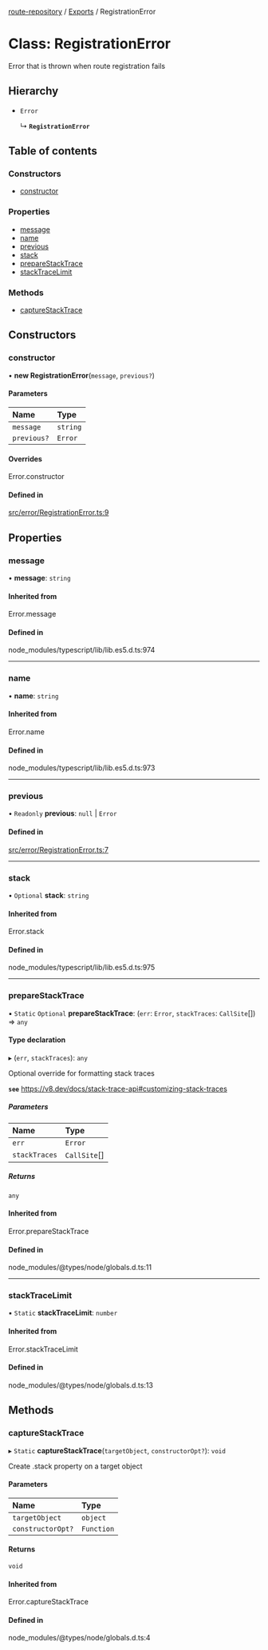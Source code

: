 [route-repository](../README.md) / [Exports](../modules.md) / RegistrationError

# Class: RegistrationError

Error that is thrown when route registration fails

## Hierarchy

- `Error`

  ↳ **`RegistrationError`**

## Table of contents

### Constructors

- [constructor](RegistrationError.md#constructor)

### Properties

- [message](RegistrationError.md#message)
- [name](RegistrationError.md#name)
- [previous](RegistrationError.md#previous)
- [stack](RegistrationError.md#stack)
- [prepareStackTrace](RegistrationError.md#preparestacktrace)
- [stackTraceLimit](RegistrationError.md#stacktracelimit)

### Methods

- [captureStackTrace](RegistrationError.md#capturestacktrace)

## Constructors

### constructor

• **new RegistrationError**(`message`, `previous?`)

#### Parameters

| Name | Type |
| :------ | :------ |
| `message` | `string` |
| `previous?` | `Error` |

#### Overrides

Error.constructor

#### Defined in

[src/error/RegistrationError.ts:9](https://github.com/nonetallt/front-to-back-router/blob/ae9086a/src/error/RegistrationError.ts#L9)

## Properties

### message

• **message**: `string`

#### Inherited from

Error.message

#### Defined in

node_modules/typescript/lib/lib.es5.d.ts:974

___

### name

• **name**: `string`

#### Inherited from

Error.name

#### Defined in

node_modules/typescript/lib/lib.es5.d.ts:973

___

### previous

• `Readonly` **previous**: ``null`` \| `Error`

#### Defined in

[src/error/RegistrationError.ts:7](https://github.com/nonetallt/front-to-back-router/blob/ae9086a/src/error/RegistrationError.ts#L7)

___

### stack

• `Optional` **stack**: `string`

#### Inherited from

Error.stack

#### Defined in

node_modules/typescript/lib/lib.es5.d.ts:975

___

### prepareStackTrace

▪ `Static` `Optional` **prepareStackTrace**: (`err`: `Error`, `stackTraces`: `CallSite`[]) => `any`

#### Type declaration

▸ (`err`, `stackTraces`): `any`

Optional override for formatting stack traces

**`see`** https://v8.dev/docs/stack-trace-api#customizing-stack-traces

##### Parameters

| Name | Type |
| :------ | :------ |
| `err` | `Error` |
| `stackTraces` | `CallSite`[] |

##### Returns

`any`

#### Inherited from

Error.prepareStackTrace

#### Defined in

node_modules/@types/node/globals.d.ts:11

___

### stackTraceLimit

▪ `Static` **stackTraceLimit**: `number`

#### Inherited from

Error.stackTraceLimit

#### Defined in

node_modules/@types/node/globals.d.ts:13

## Methods

### captureStackTrace

▸ `Static` **captureStackTrace**(`targetObject`, `constructorOpt?`): `void`

Create .stack property on a target object

#### Parameters

| Name | Type |
| :------ | :------ |
| `targetObject` | `object` |
| `constructorOpt?` | `Function` |

#### Returns

`void`

#### Inherited from

Error.captureStackTrace

#### Defined in

node_modules/@types/node/globals.d.ts:4
